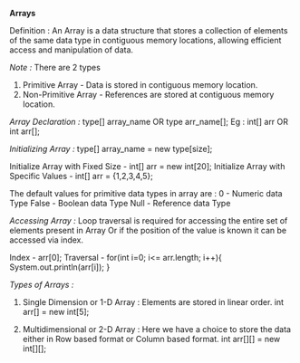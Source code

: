 **Arrays**

Definition : An Array is a data structure that stores a collection of elements of the same data type in contiguous memory locations, allowing efficient access and manipulation of data.

*Note :* There are 2 types 
1. Primitive Array - Data is stored in contiguous memory location.
2. Non-Primitive Array - References are stored at contiguous memory location.

*Array Declaration :*
type[] array_name OR type arr_name[];
Eg : int[] arr OR int arr[];

*Initializing Array :*
type[] array_name = new type[size];

Initialize Array with Fixed Size - int[] arr = new int[20];
Initialize Array with Specific Values - int[] arr = {1,2,3,4,5};

The default values for primitive data types in array are :
0 - Numeric data Type
False - Boolean data Type
Null - Reference data Type

*Accessing Array :*
Loop traversal is required for accessing the entire set of elements present in Array Or if the position of the value is known it can be accessed via index.

Index - arr[0];
Traversal - for(int i=0; i<= arr.length; i++){
    System.out.println(arr[i]);
}

*Types of Arrays :*
1. Single Dimension or 1-D Array :
Elements are stored in linear order.
int arr[] = new int[5];

2. Multidimensional or 2-D Array :
Here we have a choice to store the data either in Row based format or Column based format. 
int arr[][] = new int[][];




